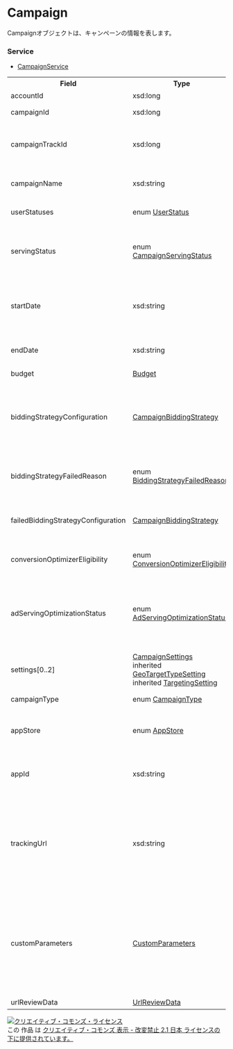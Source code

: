 # Campaign
Campaignオブジェクトは、キャンペーンの情報を表します。

### Service
+ [CampaignService](../services/CampaignService.md)

<table>
 <tr>
  <th>Field</th>
  <th>Type</th>
  <th>Description</th>
  <th>response</th>
  <th>add</th>
  <th>set</th>
  <th>remove</th>
 </tr>
 <tr>
  <td>accountId</td>
  <td>xsd:long</td>
  <td>アカウントIDです。</td>
  <td>yes</td>
  <td>Ignore</td>
  <td>Ignore</td>
  <td>Ignore</td>
 </tr>
 <tr>
  <td>campaignId</td>
  <td>xsd:long</td>
  <td>キャンペーンIDです。</td>
  <td>yes</td>
  <td>Ignore</td>
  <td>Requirement<br><i>NotUpdatable</i></td>
  <td>Requirement<br><i>NotUpdatable</i></td>
 </tr>
 <tr>
  <td>campaignTrackId</td>
  <td>xsd:long</td>
  <td>トラッキング用キャンペーンIDです。<br>※Sandbox環境では常に0が返ります。</td>
  <td>yes</td>
  <td>Ignore</td>
  <td>Ignore</td>
  <td>Ignore</td>
 </tr>
 <tr>
  <td>campaignName</td>
  <td>xsd:string</td>
  <td>キャンペーン名です。<br>※入力制限：50文字以内です。</td>
  <td>yes</td>
  <td>Requirement</td>
  <td>Optional</td>
  <td>Ignore</td>
 </tr>
 <tr>
  <td>userStatuses</td>
  <td>enum <a href="./UserStatus.md">UserStatus</a></td>
  <td>ユーザーにより広告配信の有無を調整できる設定です。</td>
  <td>yes</td>
  <td>Requirement</td>
  <td>Optional</td>
  <td>Ignore</td>
 </tr>
 <tr>
  <td>servingStatus</td>
  <td>enum <a href="./CampaignServingStatus.md">CampaignServingStatus</a></td>
  <td>キャンペーンレベルの配信状況です。<br>ユーザーによる広告配信の調整に関わらず、キャンペーンとしての状態を表します。</td>
  <td>yes</td>
  <td>Ignore</td>
  <td>Ignore</td>
  <td>Ignore</td>
 </tr>
  <tr>
  <td>startDate</td>
  <td>xsd:string</td>
  <td>キャンペーンの開始日です。<br>過去の日付は指定できません。<br>※配信開始済みのキャンペーンは変更できません。</td>
  <td>yes</td>
  <td>Optional<br>※Default: 当日日付</td>
  <td>Optional</td>
  <td>Ignore</td>
 </tr>
 <tr>
  <td>endDate</td>
  <td>xsd:string</td>
  <td>キャンペーンの終了日です。<br>過去の日付、開始日以前の日付は指定できません。</td>
  <td>yes</td>
  <td>Optional<br>※Default: 20371231</td>
  <td>Optional</td>
  <td>Ignore</td>
 </tr>
 <tr>
  <td>budget</td>
  <td><a href="./Budget.md">Budget</a></td>
  <td>キャンペーンの予算です。</td>
  <td>yes</td>
  <td>Requirement</td>
  <td>Optional</td>
  <td>Ignore</td>
 </tr>
 <tr>
  <td>biddingStrategyConfiguration</td>
  <td><a href="./CampaignBiddingStrategy.md">CampaignBiddingStrategy</a></td>
  <td>入札設定です。<br>※BudgetOptimizerは設定できません。<br>※アプリキャンペーンでiOSを指定した場合、TARGET_CPA/TARGET_ROASは 設定できません。</td>
  <td>yes</td>
  <td>Requirement</td>
  <td>Optional</td>
  <td>Ignore</td>
 </tr>
  <tr>
  <td>biddingStrategyFailedReason</td>
  <td>enum <a href="./BiddingStrategyFailedReason.md">BiddingStrategyFailedReason</a></td>
  <td>自動入札の設定に失敗した理由です。<br>※失敗時のみレスポンスとして表示されます。</td>
  <td>yes</td>
  <td>Ignore</td>
  <td>Ignore</td>
  <td>Ignore</td>
 </tr>
 <tr>
  <td>failedBiddingStrategyConfiguration</td>
  <td><a href="./CampaignBiddingStrategy.md">CampaignBiddingStrategy</a></td>
  <td>登録に失敗した自動入札設定です。<br>※失敗時のみレスポンスとして表示されます。</td>
  <td>yes</td>
  <td>Ignore</td>
  <td>Ignore</td>
  <td>Ignore</td>
 </tr>
 <tr>
  <td>conversionOptimizerEligibility</td>
  <td>enum <a href="./ConversionOptimizerEligibility.md">ConversionOptimizerEligibility</a></td>
  <td>コンバージョンオプティマイザーが利用可能であるか判定します。</td>
  <td>yes</td>
  <td>Ignore</td>
  <td>Ignore</td>
  <td>Ignore</td>
 </tr>
 <tr>
  <td>adServingOptimizationStatus</td>
  <td>enum <a href="./AdServingOptimizationStatus.md">AdServingOptimizationStatus</a></td>
  <td>広告表示の最適化の設定です。<br>※キャンペーンの「広告表示の最適化」項目は読み取り専用になりました。</td>
  <td>yes</td>
  <td>Ignore<br>※default値「OPTIMIZE」が設定されます。<br>任意の値は設定できません。</td>
  <td>Ignore<br>※設定済みの値がレスポンスされます。<br>任意の値には変更できません。</td>
  <td>Ignore</td>
 </tr>
  <tr>
  <td>settings[0..2]</td>
  <td>
  <a href="./CampaignSettings.md">CampaignSettings</a><br>
  inherited <a href="./GeoTargetTypeSetting.md">GeoTargetTypeSetting</a><br>
  inherited <a href="./TargetingSetting.md">TargetingSetting</a>
  </td>
  <td>ターゲティング、およびマッチング設定です。</td>
  <td>yes</td>
  <td>Optional<br>
  ※TargetingSettingが未設定の場合のDefault値<br>
  SettingType:TARGET_LIST_SETTING<br>
  TargetAll:ACTIVE</td>
  <td>Optional</td>
  <td>Ignore</td>
 </tr>
 <tr>
  <td>campaignType</td>
  <td>enum <a href="./CampaignType.md">CampaignType</a></td>
  <td>キャンペーンの種類です。</td>
  <td>yes</td>
  <td>Optional<br>※Default: STANDARD</td>
  <td>Ignore</td>
  <td>Ignore</td>
 </tr>
 <tr>
  <td>appStore</td>
  <td>enum <a href="./AppStore_Campaign.md">AppStore</a></td>
  <td>アプリストアの選択です。</td>
  <td>yes</td>
  <td>campaignTypeがSTANDARD:ignore<br>
   campaignTypeがMOBILE_APP:Requirement<br>
   campaignTypeがDYNAMIC_ADS_FOR_SEARCH_SETTING:ignore
  </td>
  <td>Ignore</td>
  <td>Ignore</td>
 </tr>
 <tr>
  <td>appId</td>
  <td>xsd:string</td>
  <td>アプリID（iOS）またはパッケージ名（Android）です。<br>※アプリキャンペーンでiOSの場合、入力は数値のみです。</td>
  <td>yes</td>
  <td>campaignTypeがSTANDARD:ignore<br>
   campaignTypeがMOBILE_APP:Requirement
   campaignTypeがDYNAMIC_ADS_FOR_SEARCH_SETTING:ignore
  </td>
  <td>Ignore</td>
  <td>Ignore</td>
 </tr>
 <tr>
  <td>trackingUrl</td>
  <td>xsd:string</td>
  <td>トラッキングURLです。<br>※アプリキャンペーンでAndroidの場合、設定はできません。</td>
  <td>yes</td>
  <td>Optional</td>
  <td>Optional<br>※こちらが審査中の場合、編集はできません。<br>※変更がない場合、審査対象とはなりません。</td>
  <td>Ignore</td>
 </tr>
 <tr>
  <td>customParameters</td>
  <td><a href="./CustomParameters.md">CustomParameters</a></td>
  <td>カスタムパラメータです。<br>※アプリキャンペーンでAndroidの場合、設定はできません。</td>
  <td>yes</td>
  <td>Optional</td>
  <td>Optional<br>※トラッキングURLが審査中の場合、編集はできません。<br>※変更がない場合、審査対象とはなりません。</td>
  <td>Ignore</td>
 </tr>
 <tr>
  <td>urlReviewData</td>
  <td><a href="./UrlReviewData.md">UrlReviewData</a></td>
  <td>URLの審査状況です。</td>
  <td>yes</td>
  <td>Ignore</td>
  <td>Ignore</td>
  <td>Ignore</td>
 </tr>
</table>

<a rel="license" href="http://creativecommons.org/licenses/by-nd/2.1/jp/"><img alt="クリエイティブ・コモンズ・ライセンス" style="border-width:0" src="https://i.creativecommons.org/l/by-nd/2.1/jp/88x31.png" /></a><br />この 作品 は <a rel="license" href="http://creativecommons.org/licenses/by-nd/2.1/jp/">クリエイティブ・コモンズ 表示 - 改変禁止 2.1 日本 ライセンスの下に提供されています。</a>
